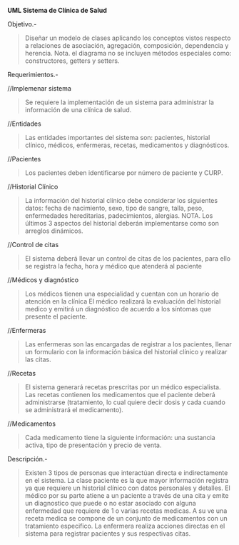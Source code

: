 **UML Sistema de Clínica de Salud**

Objetivo.-
> Diseñar un modelo de clases aplicando los conceptos vistos respecto a relaciones de asociación, agregación, composición, dependencia y herencia.
Nota. el diagrama no se incluyen métodos especiales como: constructores, getters y setters.

Requerimientos.-

//Implemenar sistema
> Se requiere la implementación de un sistema para administrar la información de una clínica de salud.

//Entidades
> Las entidades importantes del sistema son: pacientes, historial clínico, médicos, enfermeras, recetas, medicamentos y diagnósticos.

//Pacientes
> Los pacientes deben identificarse por número de paciente y CURP.

//Historial Clínico
> La información del historial clínico debe considerar los siguientes datos: fecha de nacimiento, sexo, tipo de sangre, talla, peso, enfermedades hereditarias, padecimientos, alergias.
> NOTA. Los últimos 3 aspectos del historial deberán implementarse como son arreglos dinámicos.

//Control de citas
> El sistema deberá llevar un control de citas de los pacientes, para ello se registra la fecha, hora y médico que atenderá al paciente

//Médicos y diagnóstico
> Los médicos tienen una especialidad y cuentan con un horario de atención en la clínica
> El médico realizará la evaluación del historial medico y emitirá un diagnóstico de acuerdo a los síntomas que presente el paciente.

//Enfermeras
> Las enfermeras son las encargadas de registrar a los pacientes, llenar un formulario con la información básica del historial clínico y realizar las citas.

//Recetas
> El sistema generará recetas prescritas por un médico especialista. Las recetas contienen los medicamentos que el paciente deberá administrarse (tratamiento, lo cual quiere decir dosis y cada cuando se administrará el medicamento).

//Medicamentos
> Cada medicamento tiene la siguiente información: una sustancia activa, tipo de presentación y precio de venta.

Descripción.-

> Existen 3 tipos de personas que interactúan directa e indirectamente en el sistema. 
> La clase paciente es la que mayor información registra ya que requiere un historial clínico con datos personales y detalles.
> El médico por su parte atiene a un paciente a través de una cita y emite un diagnostico que puede o no estar asociado con alguna enfermedad que requiere de 1 o varias recetas medicas.
> A su ve una receta medica se compone de un conjunto de medicamentos con un tratamiento especifico.
> La enfermera realiza acciones directas en el sistema para registrar pacientes y sus respectivas citas. 

